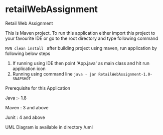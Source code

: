 # retailWebAssignment
Retail Web Assignment


This is Maven project.
To run this application either import this project to your favourite IDE or go to the root directory and type following command

`MVN clean install
`
after building project using maven, run application by following below steps

1. If running using IDE then point 'App.java' as main class and hit run application icon
2. Running using command line `java - jar RetailWebAssignment-1.0-SNAPSHOT
                              `
                              
Prerequisite for this Application

Java    :- 1.8

Maven   : 3 and above

Junit   : 4 and above


UML Diagram is available in directory <Root>/uml
